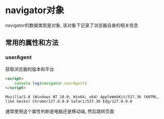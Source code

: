 # navigator对象

navigator的数据类型是对象, 该对象下记录了浏览器自身的相关信息

## 常用的属性和方法

### userAgent

获取浏览器的版本和平台

```html
<script>
    console.log(navigator.userAgent)
</script>
```

`Mozilla/5.0 (Windows NT 10.0; Win64; x64) AppleWebKit/537.36 (KHTML, like Gecko) Chrome/127.0.0.0 Safari/537.36 Edg/127.0.0.0`

通常使用这个属性判断是电脑还是移动端, 然后跳转页面
